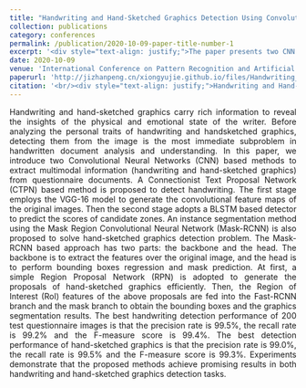 ```yaml
---
title: "Handwriting and Hand-Sketched Graphics Detection Using Convolutional Neural Networks"
collection: publications
category: conferences
permalink: /publication/2020-10-09-paper-title-number-1
excerpt: '<div style="text-align: justify;">The paper presents two CNN - based methods, one using CTPN for handwriting detection and the other using Mask - RCNN for hand - sketched graphics detection, and validates their effectiveness on the SUES - 1000 database.</div>'
date: 2020-10-09
venue: 'International Conference on Pattern Recognition and Artificial Intelligence'
paperurl: 'http://jizhanpeng.cn/xiongyujie.github.io/files/Handwriting_and_Hand-Sketched_Graphics_Detection_Using_Convolutional_Neural_Networks.pdf'
citation: '<br/><div style="text-align: justify;">Handwriting and Hand-Sketched Graphics Detection Using Convolutional Neural Networks, S.-Y. Cheng, Y.-J. Xiong*, J.-Q. Zhang and Y.-C. Cao, in Proceedings of the International Conference on Pattern Recognition and Artificial Intelligence, (2020) pp. 352-362</div>'
---
```


<div style="text-align: justify;">Handwriting and hand-sketched graphics carry rich information to reveal the insights of the physical and emotional state of the writer. Before analyzing the personal traits of handwriting and handsketched graphics, detecting them from the image is the most immediate subproblem in handwritten document analysis and understanding. In this paper, we introduce two Convolutional Neural Networks (CNN) based methods to extract multimodal information (handwriting and hand-sketched graphics) from questionnaire documents. A Connectionist Text Proposal Network (CTPN) based method is proposed to detect handwriting. The first stage employs the VGG-16 model to generate the convolutional feature maps of the original images. Then the second stage adopts a BLSTM based detector to predict the scores of candidate zones. An instance segmentation method using the Mask Region Convolutional Neural Network (Mask-RCNN) is also proposed to solve hand-sketched graphics detection problem. The Mask-RCNN based approach has two parts: the backbone and the head. The backbone is to extract the features over the original image, and the head is to perform bounding boxes regression and mask prediction. At first, a simple Region Proposal Network (RPN) is adopted to generate the proposals of hand-sketched graphics efficiently. Then, the Region of Interest (RoI) features of the above proposals are fed into the Fast-RCNN branch and the mask branch to obtain the bounding boxes and the graphics segmentation results. The best handwriting detection performance of 200 test questionnaire images is that the precision rate is 99.5%, the recall rate is 99.2% and the F-measure score is 99.4%. The best detection performance of hand-sketched graphics is that the precision rate is 99.0%, the recall rate is 99.5% and the F-measure score is 99.3%. Experiments demonstrate that the proposed methods achieve promising results in both handwriting and hand-sketched graphics detection tasks.</div>

<br/>
